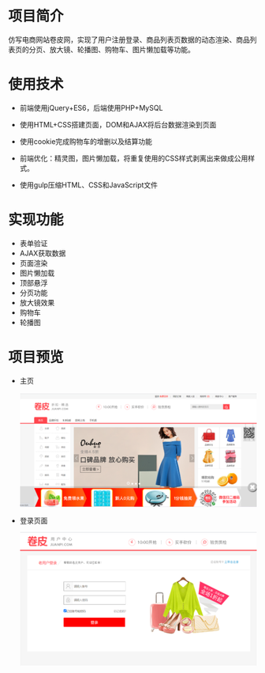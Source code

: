 # 项目简介
仿写电商网站卷皮网，实现了用户注册登录、商品列表页数据的动态渲染、商品列表页的分页、放大镜、轮播图、购物车、图片懒加载等功能。
# 使用技术
- 前端使用jQuery+ES6，后端使用PHP+MySQL

- 使用HTML+CSS搭建页面，DOM和AJAX将后台数据渲染到页面

- 使用cookie完成购物车的增删以及结算功能

- 前端优化：精灵图，图片懒加载，将重复使用的CSS样式剥离出来做成公用样式。

- 使用gulp压缩HTML、CSS和JavaScript文件

# 实现功能

- 表单验证
- AJAX获取数据
- 页面渲染
- 图片懒加载
- 顶部悬浮
- 分页功能
- 放大镜效果
- 购物车
- 轮播图

# 项目预览

- 主页

  ![image](https://github.com/alixiaopeng/project-juanpi/blob/master/%E4%B8%BB%E9%A1%B5.jpg)
- 登录页面

  ![](https://github.com/alixiaopeng/project-juanpi/blob/master/preview/%E7%99%BB%E5%BD%95%E9%A1%B5%E9%9D%A2.jpg)

  
